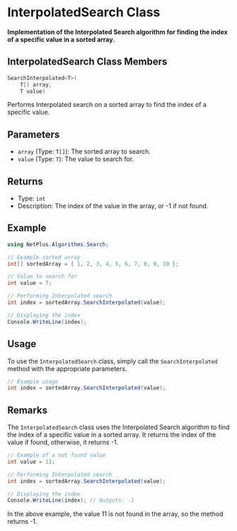 # InterpolatedSearch Class

**Implementation of the Interpolated Search algorithm for finding the index of a specific value in a sorted array.**

## InterpolatedSearch Class Members

```csharp
SearchInterpolated<T>(
    T[] array,
    T value)
```

Performs Interpolated search on a sorted array to find the index of a specific value.

## Parameters

- `array` (Type: `T[]`): The sorted array to search.
- `value` (Type: `T`): The value to search for.

## Returns

- Type: `int`
- Description: The index of the value in the array, or -1 if not found.

## Example

```csharp
using NetPlus.Algorithms.Search;

// Example sorted array
int[] sortedArray = { 1, 2, 3, 4, 5, 6, 7, 8, 9, 10 };

// Value to search for
int value = 7;

// Performing Interpolated search
int index = sortedArray.SearchInterpolated(value);

// Displaying the index
Console.WriteLine(index);
```

## Usage

To use the `InterpolatedSearch` class, simply call the `SearchInterpolated` method with the appropriate parameters.

```csharp
// Example usage
int index = sortedArray.SearchInterpolated(value);
```

## Remarks

The `InterpolatedSearch` class uses the Interpolated Search algorithm to find the index of a specific value in a sorted array. It returns the index of the value if found, otherwise, it returns -1.

```csharp
// Example of a not found value
int value = 11;

// Performing Interpolated search
int index = sortedArray.SearchInterpolated(value);

// Displaying the index
Console.WriteLine(index); // Outputs: -1
```

In the above example, the value 11 is not found in the array, so the method returns -1.
